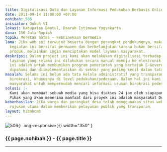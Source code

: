 ```yaml
---
title: Digitalisasi Data dan Layanan Informasi Pedukuhan Berbasis Online
date: 2011-09-14 11:08:00 +07:00
nohibah: 506
inisiator: Dukuh VI
lokasi: Kabupaten Bantul, Daerah Istimewa Yogyakarta
dana: 150 Juta Rupiah
topik: Meretas batas – kebhinekaan bermedia
lama: Jika web ini terwujud beserta dengan perangkat pendukungnya, maka aktivitas
  kegiatan ini bersifat permanen dan berkelanjutan karena bukan bersifat menghasilkan
  produk, melainkan ingin menciptakan model layanan masyarakat.
deskripsi: Dalam project ini kami akan melakukan digitalisasi terhadap business process
  layanan yang selama ini dilakukan secara manual menuju ke elektronik online. Ide
  ini adalah untuk membumikan program pemerintah yang bertajuk E-Government agar lebih
  dipahami dan diimplementasikan di sektor yang paling kecil dalam tata kelola pemerintahan.
masalah: Selama ini belum ada tata kelola administratif yang transparan di lingkungan
  birokrasi, khususnya di level pedukuhan/pedesaan. Dalam hal ini kami ingin membantu
  masyarakat untuk mempermudah mencari informasi urusan birokrasi pedesaan.
solusi: |-
  Kami akan membuat sebuah media yang bisa diakses 24 jam oleh siapapun dan dimanapun warga desa yang membutuhkan informasi terkait birokrasi di lingkungannya. Dengan demikian masyarakat akan memperoleh hak layanan prima sebagai warga yang harus dilayani.
  Pihak yang akan menerima manfaat dari proyek ini adalah masyarakat Dukuh / Desa. Lokasi yang akan menerima manfaat khususnya adalah di pedukuhan VI Sonosewu, Ngestiharjo, Kasihan, Bantul. Jika nantinya akan diadopsi ke wilayah lain juga memungkinkan, karena dengan pengembangan platform ke wilayah lain akan semakin memudahkan sinergi pelaksanaan E-Government secara terpadu.
keberhasilan: Jika warga dan perangkat desa telah menggunakan situs web ini sebagai
  rujukan utama dalam memberikan pelayanan publik yang transparan.
layout: hibahcmb
---
```


![506](/static/img/hibahcmb/506.png){: .img-responsive }{: width="350" }

### {{ page.nohibah }} - {{ page.title }}

---
